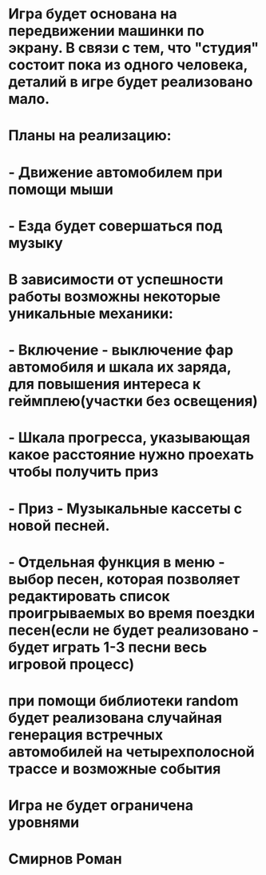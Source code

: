 # Игра будет основана на передвижении машинки по экрану. В связи с тем, что "студия" состоит пока из одного человека, деталий в игре будет реализовано мало. 
# Планы на реализацию:
# - Движение автомобилем при помощи мыши
# - Езда будет совершаться под музыку
# В зависимости от успешности работы возможны некоторые уникальные механики:
# - Включение - выключение фар автомобиля и шкала их заряда,  для повышения интереса к геймплею(участки без освещения)
# - Шкала прогресса, указывающая какое расстояние нужно проехать чтобы получить приз
# - Приз - Музыкальные кассеты с новой песней.
# - Отдельная функция в меню - выбор песен, которая позволяет редактировать список проигрываемых во время поездки песен(если не будет реализовано - будет играть 1-3 песни весь игровой процесс)
# при помощи библиотеки random будет реализована случайная генерация встречных автомобилей на четырехполосной трассе и возможные события
# Игра не будет ограничена уровнями
# Смирнов Роман

